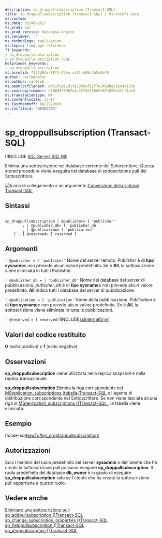 ```yaml
---
description: sp_droppullsubscription (Transact-SQL)
title: sp_droppullsubscription (Transact-SQL) | Microsoft Docs
ms.custom: ''
ms.date: 03/06/2017
ms.prod: sql
ms.prod_service: database-engine
ms.reviewer: ''
ms.technology: replication
ms.topic: language-reference
f1_keywords:
- sp_droppullsubscription
- sp_droppullsubscription_TSQL
helpviewer_keywords:
- sp_droppullsubscription
ms.assetid: 7352d94a-f8f2-42ea-aaf1-d08c3b5a0e76
author: CarlRabeler
ms.author: carlrab
ms.openlocfilehash: 0451fcee1d17a2838af12f782498be61b8431586
ms.sourcegitcommit: e700497f962e4c2274df16d9e651059b42ff1a10
ms.translationtype: MT
ms.contentlocale: it-IT
ms.lasthandoff: 08/17/2020
ms.locfileid: "88481303"
---
```

# <a name="sp_droppullsubscription-transact-sql"></a>sp_droppullsubscription (Transact-SQL)
[!INCLUDE [SQL Server SQL MI](../../includes/applies-to-version/sql-asdbmi.md)]

  Elimina una sottoscrizione nel database corrente del Sottoscrittore. Questa stored procedure viene eseguita nel database di sottoscrizione pull del Sottoscrittore.  
  
 ![Icona di collegamento a un argomento](../../database-engine/configure-windows/media/topic-link.gif "Icona di collegamento a un argomento") [Convenzioni della sintassi Transact-SQL](../../t-sql/language-elements/transact-sql-syntax-conventions-transact-sql.md)  
  
## <a name="syntax"></a>Sintassi  
  
```  
  
sp_droppullsubscription [ @publisher= ] 'publisher'  
        , [ @publisher_db= ] 'publisher_db'  
        , [ @publication= ] 'publication'  
    [ , [ @reserved= ] reserved ]  
```  
  
## <a name="arguments"></a>Argomenti  
`[ @publisher = ] 'publisher'` Nome del server remoto. *Publisher* è di **tipo sysname**e non prevede alcun valore predefinito. Se è **All**, la sottoscrizione viene eliminata in tutti i Publisher.  
  
`[ @publisher_db = ] 'publisher_db'` Nome del database del server di pubblicazione. *publisher_db* è di **tipo sysname**e non prevede alcun valore predefinito. **All** indica tutti i database del server di pubblicazione.  
  
`[ @publication = ] 'publication'` Nome della pubblicazione. *Publication* è di **tipo sysname**e non prevede alcun valore predefinito. Se è **All**, la sottoscrizione viene eliminata in tutte le pubblicazioni.  
  
`[ @reserved = ] reserved` [!INCLUDE[ssInternalOnly](../../includes/ssinternalonly-md.md)]  
  
## <a name="return-code-values"></a>Valori del codice restituito  
 **0** (esito positivo) o **1** (esito negativo)  
  
## <a name="remarks"></a>Osservazioni  
 **sp_droppullsubscription** viene utilizzata nella replica snapshot e nella replica transazionale.  
  
 **sp_droppullsubscription** Elimina la riga corrispondente nel [MSreplication_subscriptions &#40;tabella&#41;Transact-SQL ](../../relational-databases/system-tables/msreplication-subscriptions-transact-sql.md) e l'agente di distribuzione corrispondente nel Sottoscrittore. Se non viene lasciata alcuna riga in [MSreplication_subscriptions &#40;&#41;Transact-SQL ](../../relational-databases/system-tables/msreplication-subscriptions-transact-sql.md), la tabella viene eliminata.  
  
## <a name="example"></a>Esempio  
 [!code-sql[HowTo#sp_droptranpullsubscription](../../relational-databases/replication/codesnippet/tsql/sp-droppullsubscription-_1.sql)]  
  
## <a name="permissions"></a>Autorizzazioni  
 Solo i membri del ruolo predefinito del server **sysadmin** o dell'utente che ha creato la sottoscrizione pull possono eseguire **sp_droppullsubscription**. Il ruolo predefinito del database **db_owner** è in grado di eseguire **sp_droppullsubscription** solo se l'utente che ha creato la sottoscrizione pull appartiene a questo ruolo.  
  
## <a name="see-also"></a>Vedere anche  
 [Eliminare una sottoscrizione pull](../../relational-databases/replication/delete-a-pull-subscription.md)   
 [sp_addpullsubscription &#40;&#41;Transact-SQL ](../../relational-databases/system-stored-procedures/sp-addpullsubscription-transact-sql.md)   
 [sp_change_subscription_properties &#40;&#41;Transact-SQL ](../../relational-databases/system-stored-procedures/sp-change-subscription-properties-transact-sql.md)   
 [sp_helppullsubscription &#40;&#41;Transact-SQL ](../../relational-databases/system-stored-procedures/sp-helppullsubscription-transact-sql.md)   
 [sp_dropsubscription &#40;&#41;Transact-SQL ](../../relational-databases/system-stored-procedures/sp-dropsubscription-transact-sql.md)  
  
  
